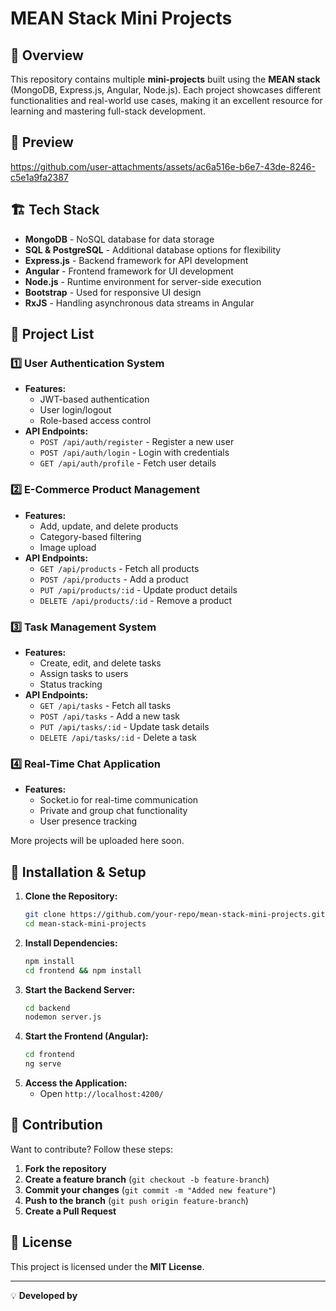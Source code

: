 # MEAN Stack Mini Projects

## 📌 Overview

This repository contains multiple **mini-projects** built using the **MEAN stack** (MongoDB, Express.js, Angular, Node.js). Each project showcases different functionalities and real-world use cases, making it an excellent resource for learning and mastering full-stack development.

## 📌 Preview
https://github.com/user-attachments/assets/ac6a516e-b6e7-43de-8246-c5e1a9fa2387



## 🏗️ Tech Stack

- **MongoDB** - NoSQL database for data storage
- **SQL & PostgreSQL** - Additional database options for flexibility
- **Express.js** - Backend framework for API development
- **Angular** - Frontend framework for UI development
- **Node.js** - Runtime environment for server-side execution
- **Bootstrap** - Used for responsive UI design
- **RxJS** - Handling asynchronous data streams in Angular

## 📂 Project List

### 1️⃣ **User Authentication System**

- **Features:**
  - JWT-based authentication
  - User login/logout
  - Role-based access control
- **API Endpoints:**
  - `POST /api/auth/register` - Register a new user
  - `POST /api/auth/login` - Login with credentials
  - `GET /api/auth/profile` - Fetch user details

### 2️⃣ **E-Commerce Product Management**

- **Features:**
  - Add, update, and delete products
  - Category-based filtering
  - Image upload
- **API Endpoints:**
  - `GET /api/products` - Fetch all products
  - `POST /api/products` - Add a product
  - `PUT /api/products/:id` - Update product details
  - `DELETE /api/products/:id` - Remove a product

### 3️⃣ **Task Management System**

- **Features:**
  - Create, edit, and delete tasks
  - Assign tasks to users
  - Status tracking
- **API Endpoints:**
  - `GET /api/tasks` - Fetch all tasks
  - `POST /api/tasks` - Add a new task
  - `PUT /api/tasks/:id` - Update task details
  - `DELETE /api/tasks/:id` - Delete a task

### 4️⃣ **Real-Time Chat Application**

- **Features:**
  - Socket.io for real-time communication
  - Private and group chat functionality
  - User presence tracking

More projects will be uploaded here soon.

## 🚀 Installation & Setup

1. **Clone the Repository:**
   ```bash
   git clone https://github.com/your-repo/mean-stack-mini-projects.git
   cd mean-stack-mini-projects
   ```
2. **Install Dependencies:**
   ```bash
   npm install
   cd frontend && npm install
   ```
3. **Start the Backend Server:**
   ```bash
   cd backend
   nodemon server.js
   ```
4. **Start the Frontend (Angular):**
   ```bash
   cd frontend
   ng serve
   ```
5. **Access the Application:**
   - Open `http://localhost:4200/`

## 🤝 Contribution

Want to contribute? Follow these steps:

1. **Fork the repository**
2. **Create a feature branch** (`git checkout -b feature-branch`)
3. **Commit your changes** (`git commit -m "Added new feature"`)
4. **Push to the branch** (`git push origin feature-branch`)
5. **Create a Pull Request**

## 📜 License

This project is licensed under the **MIT License**.

---

💡 **Developed by**

